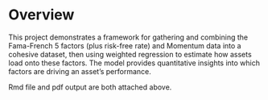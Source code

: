 # Overview

This project demonstrates a framework for gathering and combining the Fama-French 5 factors (plus risk-free rate) and Momentum data into a cohesive dataset, then using weighted regression to estimate how assets load onto these factors. The model provides quantitative insights into which factors are driving an asset’s performance.

Rmd file and pdf output are both attached above.
